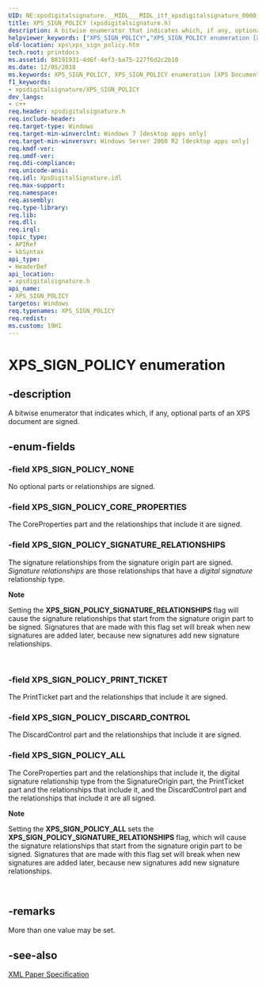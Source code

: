 ```yaml
---
UID: NE:xpsdigitalsignature.__MIDL___MIDL_itf_xpsdigitalsignature_0000_0000_0002
title: XPS_SIGN_POLICY (xpsdigitalsignature.h)
description: A bitwise enumerator that indicates which, if any, optional parts of an XPS document are signed.helpviewer_keywords: ["XPS_SIGN_POLICY","XPS_SIGN_POLICY enumeration [XPS Documents and Packaging]","XPS_SIGN_POLICY_ALL","XPS_SIGN_POLICY_CORE_PROPERTIES","XPS_SIGN_POLICY_DISCARD_CONTROL","XPS_SIGN_POLICY_NONE","XPS_SIGN_POLICY_PRINT_TICKET","XPS_SIGN_POLICY_SIGNATURE_RELATIONSHIPS","xps.xps_sign_policy","xpsdigitalsignature/XPS_SIGN_POLICY","xpsdigitalsignature/XPS_SIGN_POLICY_ALL","xpsdigitalsignature/XPS_SIGN_POLICY_CORE_PROPERTIES","xpsdigitalsignature/XPS_SIGN_POLICY_DISCARD_CONTROL","xpsdigitalsignature/XPS_SIGN_POLICY_NONE","xpsdigitalsignature/XPS_SIGN_POLICY_PRINT_TICKET","xpsdigitalsignature/XPS_SIGN_POLICY_SIGNATURE_RELATIONSHIPS"]
old-location: xps\xps_sign_policy.htm
tech.root: printdocs
ms.assetid: 88191931-4d6f-4ef3-ba75-227f6d2c2b10
ms.date: 12/05/2018
ms.keywords: XPS_SIGN_POLICY, XPS_SIGN_POLICY enumeration [XPS Documents and Packaging], XPS_SIGN_POLICY_ALL, XPS_SIGN_POLICY_CORE_PROPERTIES, XPS_SIGN_POLICY_DISCARD_CONTROL, XPS_SIGN_POLICY_NONE, XPS_SIGN_POLICY_PRINT_TICKET, XPS_SIGN_POLICY_SIGNATURE_RELATIONSHIPS, xps.xps_sign_policy, xpsdigitalsignature/XPS_SIGN_POLICY, xpsdigitalsignature/XPS_SIGN_POLICY_ALL, xpsdigitalsignature/XPS_SIGN_POLICY_CORE_PROPERTIES, xpsdigitalsignature/XPS_SIGN_POLICY_DISCARD_CONTROL, xpsdigitalsignature/XPS_SIGN_POLICY_NONE, xpsdigitalsignature/XPS_SIGN_POLICY_PRINT_TICKET, xpsdigitalsignature/XPS_SIGN_POLICY_SIGNATURE_RELATIONSHIPS
f1_keywords:
- xpsdigitalsignature/XPS_SIGN_POLICY
dev_langs:
- c++
req.header: xpsdigitalsignature.h
req.include-header: 
req.target-type: Windows
req.target-min-winverclnt: Windows 7 [desktop apps only]
req.target-min-winversvr: Windows Server 2008 R2 [desktop apps only]
req.kmdf-ver: 
req.umdf-ver: 
req.ddi-compliance: 
req.unicode-ansi: 
req.idl: XpsDigitalSignature.idl
req.max-support: 
req.namespace: 
req.assembly: 
req.type-library: 
req.lib: 
req.dll: 
req.irql: 
topic_type:
- APIRef
- kbSyntax
api_type:
- HeaderDef
api_location:
- xpsdigitalsignature.h
api_name:
- XPS_SIGN_POLICY
targetos: Windows
req.typenames: XPS_SIGN_POLICY
req.redist: 
ms.custom: 19H1
---
```


# XPS_SIGN_POLICY enumeration


## -description


A bitwise enumerator that indicates which, if any, optional parts of an XPS document are signed.


## -enum-fields




### -field XPS_SIGN_POLICY_NONE

No optional parts or relationships are signed.


### -field XPS_SIGN_POLICY_CORE_PROPERTIES

The CoreProperties part and the relationships that include it are signed.


### -field XPS_SIGN_POLICY_SIGNATURE_RELATIONSHIPS

The signature relationships  from the signature origin part are signed. <i>Signature relationships</i> are those relationships that have a <i>digital signature</i> relationship type.

<div class="alert"><b>Note</b>  <p class="note">Setting the <b>XPS_SIGN_POLICY_SIGNATURE_RELATIONSHIPS</b> flag will cause the signature relationships that start from the signature origin part to be signed. Signatures that are made with this flag set will break when new signatures are added later, because new  signatures  add new signature relationships.

</div>
<div> </div>

### -field XPS_SIGN_POLICY_PRINT_TICKET

The  PrintTicket part and the relationships that include it are signed.


### -field XPS_SIGN_POLICY_DISCARD_CONTROL

The  DiscardControl part and the relationships that include it are signed.


### -field XPS_SIGN_POLICY_ALL

The  CoreProperties part and the relationships that include it, the digital signature relationship type from the SignatureOrigin part, the PrintTicket part and the relationships that include it, and the DiscardControl part and the relationships that include it are all signed.

<div class="alert"><b>Note</b>  <p class="note">Setting the <b>XPS_SIGN_POLICY_ALL</b> sets the <b>XPS_SIGN_POLICY_SIGNATURE_RELATIONSHIPS</b> flag, which will cause the signature relationships that start from the signature origin part to be signed. Signatures that are made with this flag set will break when new signatures are added later, because new  signatures  add new signature relationships.

</div>
<div> </div>

## -remarks



More than one value may be set.




## -see-also




<a href="https://www.microsoft.com/download/details.aspx?id=11816">XML Paper Specification</a>
 

 

